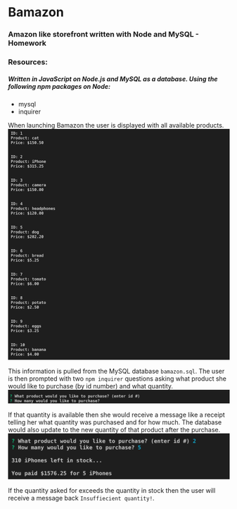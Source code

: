 # Bamazon
### Amazon like storefront written with Node and MySQL - Homework

### Resources:
##### Written in JavaScript on Node.js and MySQL as a database. Using the following npm packages on Node: 
* mysql
* inquirer

When launching Bamazon the user is displayed with all available products. 
![available_products](/screenshots/product_display.png)

This information is pulled from the MySQL database `bamazon.sql`. The user is then prompted with two `npm inquirer` questions asking what product she would like to purchase (by id number) and what quantity. 
![inquirer_questions](/screenshots/inquirer_questions.png)

If that quantity is available then she would receive a message like a receipt telling her what quantity was purchased and for how much. The database would also update to the new quantity of that product after the purchase. 
![receipt](/screenshots/purchase_receipt.png)

If the quantity asked for exceeds the quantity in stock then the user will receive a message back `Insuffiecient quantity!`.

